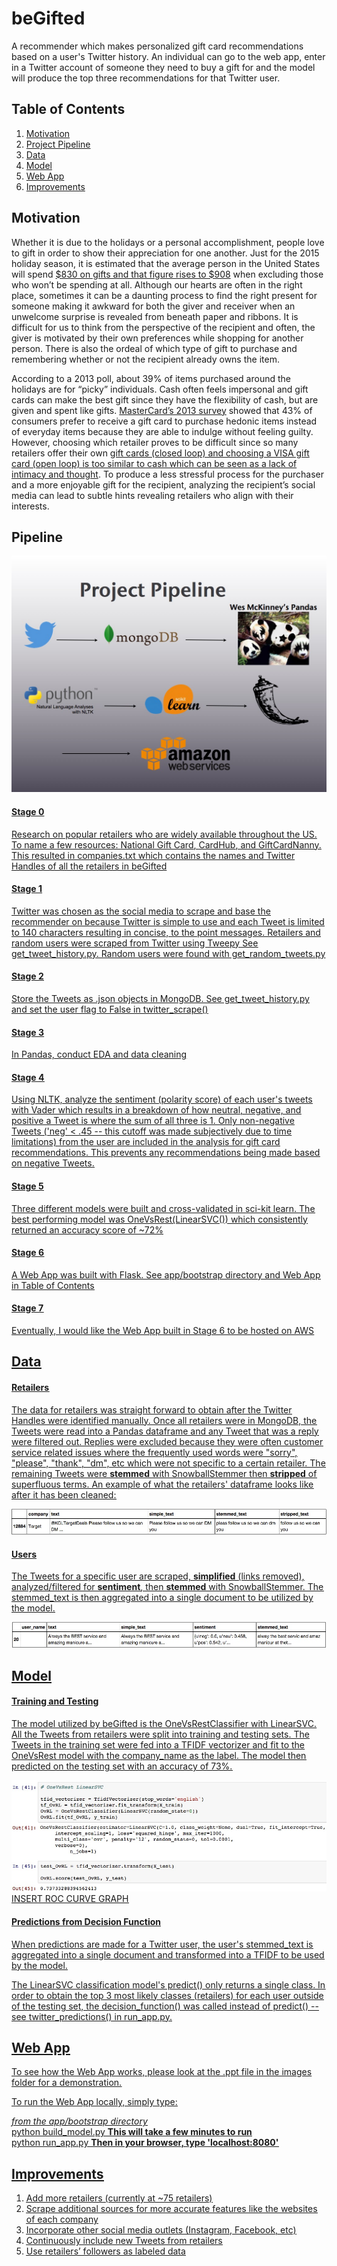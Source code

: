 beGifted
======
A recommender which makes personalized gift card recommendations based on a user's Twitter history. An individual can go to the web app, enter in a Twitter account of someone they need to buy a gift for and the model will produce the top three recommendations for that Twitter user.

## Table of Contents
1. [Motivation](#motivation)
2. [Project Pipeline](#pipeline)
3. [Data](#data)
4. [Model](#model)
5. [Web App](#web-app)
6. [Improvements](#improvements)


## Motivation
Whether it is due to the holidays or a personal accomplishment, people love to gift in order to show their appreciation for one another. Just for the 2015 holiday season, it is estimated that the average person in the United States will spend [$830 on gifts and that figure rises to $908](http://www.gallup.com/poll/186620/americans-plan-spending-lot-christmas.aspx) when excluding those who won’t be spending at all. Although our hearts are often in the right place, sometimes it can be a daunting process to find the right present for someone making it awkward for both the giver and receiver when an unwelcome surprise is revealed from beneath paper and ribbons. It is difficult for us to think from the perspective of the recipient and often, the giver is motivated by their own preferences while shopping for another person. There is also the ordeal of which type of gift to purchase and remembering whether or not the recipient already owns the item.


According to a 2013 poll, about 39% of items purchased around the holidays are for “picky” individuals. Cash often feels impersonal and gift cards can make the best gift since they have the flexibility of cash, but are given and spent like gifts. [MasterCard’s 2013 survey](http://www.spsp.org/news-center/press-releases/psychology-gift-giving-and-receiving) showed that 43% of consumers prefer to receive a gift card to purchase hedonic items instead of everyday items because they are able to indulge without feeling guilty. However, choosing which retailer proves to be difficult since so many retailers offer their own [gift cards (closed loop) and choosing a VISA gift card (open loop) is too similar to cash which can be seen as a lack of intimacy and thought]( http://blog.motivemetrics.com/the-psychology-of-holiday-gifts-are-gift-cards-impersonal-or-appreciated).
To produce a less stressful process for the purchaser and a more enjoyable gift for the recipient, analyzing the recipient’s social media can lead to subtle hints revealing retailers who align with their interests.

## Pipeline

![beGifted_Pipeline](./images/Pipeline.004.jpg)

#### <u>Stage 0
Research on popular retailers who are widely available throughout the US. To name a few resources: [National Gift Card](http://www.ngc-group.com/), [CardHub](http://www.cardhub.com/edu/8-things-to-know-about-gift-cards/), and [GiftCardNanny](http://www.giftcardgranny.com/statistics/). This resulted in companies.txt which contains the names and Twitter Handles of all the retailers in beGifted

#### <u>Stage 1
Twitter was chosen as the social media to scrape and base the recommender on because Twitter is simple to use and each Tweet is limited to 140 characters resulting in concise, to the point messages. Retailers and random users were scraped from Twitter using [Tweepy](https://github.com/tweepy/tweepy) See get_tweet_history.py. Random users were found with get_random_tweets.py

#### <u>Stage 2
Store the Tweets as .json objects in MongoDB. See get_tweet_history.py and set the user flag to False in twitter_scrape()

#### <u>Stage 3
In Pandas, conduct EDA and data cleaning

#### <u>Stage 4
Using NLTK, analyze the sentiment (polarity score) of each user's tweets with [Vader](http://comp.social.gatech.edu/papers/icwsm14.vader.hutto.pdf) which results in a breakdown of how neutral, negative, and positive a Tweet is where the sum of all three is 1. Only non-negative Tweets ('neg' < .45 -- this cutoff was made subjectively due to time limitations) from the user are included in the analysis for gift card recommendations. This prevents any recommendations being made based on negative Tweets.

#### <u>Stage 5
Three different models were built and cross-validated in sci-kit learn. The best performing model was OneVsRest(LinearSVC()) which consistently returned an accuracy score of ~72%

#### <u>Stage 6
A Web App was built with Flask. See app/bootstrap directory and Web App in Table of Contents

#### <u>Stage 7
Eventually, I would like the Web App built in Stage 6 to be hosted on AWS

## Data

#### Retailers
The data for retailers was straight forward to obtain after the Twitter Handles were identified manually. Once all retailers were in MongoDB, the Tweets were read into a Pandas dataframe and any Tweet that was a reply were filtered out. Replies were excluded because they were often customer service related issues where the frequently used words were "sorry", "please", "thank", "dm", etc which were not specific to a certain retailer. The remaining Tweets were **stemmed** with SnowballStemmer then **stripped** of superfluous terms. An example of what the retailers' dataframe looks like after it has been cleaned:

![target_text](./images/sample_company_text.jpg)

#### Users
The Tweets for a specific user are scraped, **simplified** (links removed), analyzed/filtered for **sentiment**, then **stemmed** with SnowballStemmer. The stemmed_text is then aggregated into a single document to be utilized by the model.

![user_text](./images/sample_user_text.jpg)

## Model
#### Training and Testing
The model utilized by beGifted is the [OneVsRestClassifier](http://scikit-learn.org/stable/modules/generated/sklearn.multiclass.OneVsRestClassifier.html) with [LinearSVC](http://scikit-learn.org/stable/modules/generated/sklearn.svm.LinearSVC.html). All the Tweets from retailers were split into training and testing sets. The Tweets in the training set were fed into a TFIDF vectorizer and fit to the OneVsRest model with the company_name as the label. The model then predicted on the testing set with an accuracy of 73%.

![OvR_model](./images/OvR.jpg)
INSERT ROC CURVE GRAPH

#### Predictions from Decision Function
When predictions are made for a Twitter user, the user's stemmed_text is aggregated into a single document and transformed into a TFIDF to be used by the model.

The LinearSVC classification model's predict() only returns a single class. In order to obtain the top 3 most likely classes (retailers) for each user outside of the testing set, the decision_function() was called instead of predict() -- see twitter_predictions() in run_app.py.

## Web App
To see how the Web App works, please look at the .ppt file in the images folder for a demonstration.

To run the Web App locally, simply type:

*from the app/bootstrap directory*
<br>python build_model.py     <b> This will take a few minutes to run </b>
<br>python run_app.py <b>Then in your browser, type 'localhost:8080' </b>

## Improvements
1. Add more retailers (currently at ~75 retailers)
2. Scrape additional sources for more accurate features like the websites of each company
3. Incorporate other social media outlets (Instagram, Facebook, etc)
4. Continuously include new Tweets from retailers
5. Use retailers’ followers as labeled data
